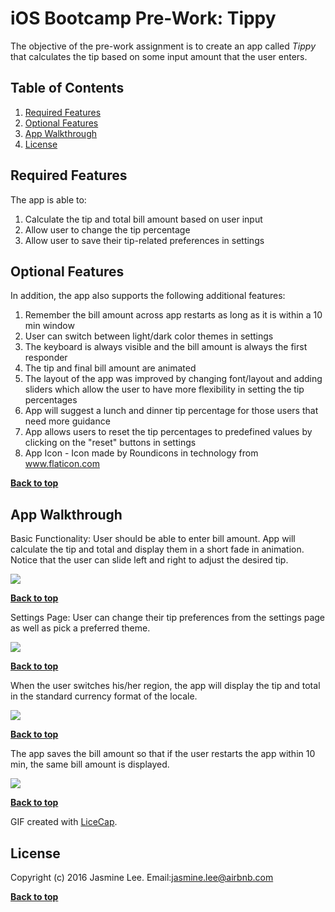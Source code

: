 # iOS Bootcamp Pre-Work: Tippy

The objective of the pre-work assignment is to create an app called *Tippy* that calculates the tip based on some input amount that the user enters.

## Table of Contents

1. [Required Features](#required-features)
1. [Optional Features](#optional-features)
1. [App Walkthrough](#app-walkthrough)
1. [License](#license)

## Required Features

The app is able to:  

1. Calculate the tip and total bill amount based on user input  
2. Allow user to change the tip percentage  
3. Allow user to save their tip-related preferences in settings  

## Optional Features

In addition, the app also supports the following additional features:

1. Remember the bill amount across app restarts as long as it is within a 10 min window  
2. User can switch between light/dark color themes in settings  
3. The keyboard is always visible and the bill amount is always the first responder  
4. The tip and final bill amount are animated  
5. The layout of the app was improved by changing font/layout and adding sliders which allow the user to have more flexibility in setting the tip percentages  
6. App will suggest a lunch and dinner tip percentage for those users that need more guidance
7. App allows users to reset the tip percentages to predefined values by clicking on the "reset" buttons in settings
8. App Icon - Icon made by Roundicons in technology from www.flaticon.com 

**[Back to top](#table-of-contents)**

## App Walkthrough 

Basic Functionality: User should be able to enter bill amount. App will calculate the tip and total and display them in a short fade in animation. Notice that the user can slide left and right to adjust the desired tip.

<img src= 'https://github.com/ljasmine/tippy/blob/master/basicFunction.gif' />

**[Back to top](#table-of-contents)**

Settings Page: User can change their tip preferences from the settings page as well as pick a preferred theme.

<img src= 'https://github.com/ljasmine/tippy/blob/master/settings.gif' />

**[Back to top](#table-of-contents)**

When the user switches his/her region, the app will display the tip and total in the standard currency format of the locale.

<img src= 'https://github.com/ljasmine/tippy/blob/master/localeSpecific.gif' />

**[Back to top](#table-of-contents)**

The app saves the bill amount so that if the user restarts the app within 10 min, the same bill amount is displayed.

<img src= 'https://github.com/ljasmine/tippy/blob/master/savingBillAmount.gif' />

**[Back to top](#table-of-contents)**

GIF created with [LiceCap](http://www.cockos.com/licecap/).

## License

Copyright (c) 2016 Jasmine Lee. 
Email:jasmine.lee@airbnb.com

**[Back to top](#table-of-contents)**
